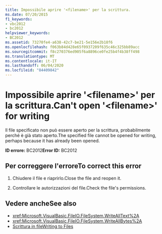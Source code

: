 ```yaml
---
title: Impossibile aprire '<filename>' per la scrittura.
ms.date: 07/20/2015
f1_keywords:
- vbc2012
- bc2012
helpviewer_keywords:
- BC2012
ms.assetid: 73270fe4-a638-42c7-be21-5e156e2b18f6
ms.openlocfilehash: f063b84d428e65f0937209f635c46c325bb89acc
ms.sourcegitcommit: f8c270376ed905f6a8896ce0fe25b4f4b38ff498
ms.translationtype: MT
ms.contentlocale: it-IT
ms.lasthandoff: 06/04/2020
ms.locfileid: "84409842"
---
```

# <a name="cant-open-filename-for-writing"></a><span data-ttu-id="5c163-102">Impossibile aprire '\<filename>' per la scrittura.</span><span class="sxs-lookup"><span data-stu-id="5c163-102">Can't open '\<filename>' for writing</span></span>
<span data-ttu-id="5c163-103">Il file specificato non può essere aperto per la scrittura, probabilmente perché è già stato aperto.</span><span class="sxs-lookup"><span data-stu-id="5c163-103">The specified file cannot be opened for writing, perhaps because it has already been opened.</span></span>  
  
 <span data-ttu-id="5c163-104">**ID errore:** BC2012</span><span class="sxs-lookup"><span data-stu-id="5c163-104">**Error ID:** BC2012</span></span>  
  
## <a name="to-correct-this-error"></a><span data-ttu-id="5c163-105">Per correggere l'errore</span><span class="sxs-lookup"><span data-stu-id="5c163-105">To correct this error</span></span>  
  
1. <span data-ttu-id="5c163-106">Chiudere il file e riaprirlo.</span><span class="sxs-lookup"><span data-stu-id="5c163-106">Close the file and reopen it.</span></span>  
  
2. <span data-ttu-id="5c163-107">Controllare le autorizzazioni del file.</span><span class="sxs-lookup"><span data-stu-id="5c163-107">Check the file's permissions.</span></span>  
  
## <a name="see-also"></a><span data-ttu-id="5c163-108">Vedere anche</span><span class="sxs-lookup"><span data-stu-id="5c163-108">See also</span></span>

- <xref:Microsoft.VisualBasic.FileIO.FileSystem.WriteAllText%2A>
- <xref:Microsoft.VisualBasic.FileIO.FileSystem.WriteAllBytes%2A>
- [<span data-ttu-id="5c163-109">Scrittura in file</span><span class="sxs-lookup"><span data-stu-id="5c163-109">Writing to Files</span></span>](../../developing-apps/programming/drives-directories-files/writing-to-files.md)
